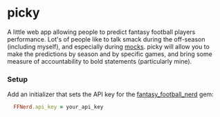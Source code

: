 picky
=====

A little web app allowing people to predict fantasy football players performance.
Lot's of people like to talk smack during the off-season (including myself), and especially during [mocks](http://www.fantasyfootballcalculator.com/).
picky will allow you to make the predictions by season and by specific games, and bring some measure of accountability to bold statements (particularly mine).


### Setup
Add an initializer that sets the API key for the [fantasy_football_nerd](https://github.com/GregBaugues/fantasy_football_nerd) gem:

````ruby
  FFNerd.api_key = your_api_key 
````
